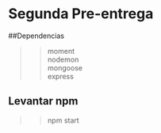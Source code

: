 # Segunda Pre-entrega
##Dependencias
>>moment\
>>nodemon\
>>mongoose\
>>express
## Levantar npm
>> npm start




